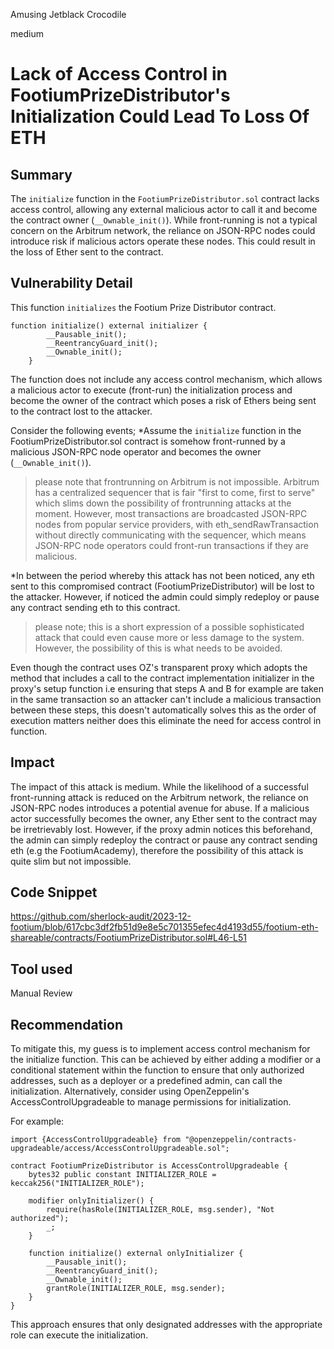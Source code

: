 Amusing Jetblack Crocodile

medium

# Lack of Access Control in FootiumPrizeDistributor's Initialization Could Lead To Loss Of ETH

## Summary

The ```initialize``` function in the ```FootiumPrizeDistributor.sol``` contract lacks access control, allowing any external malicious actor to call it and become the contract owner (```__Ownable_init()```). While front-running is not a typical concern on the Arbitrum network, the reliance on JSON-RPC nodes could introduce risk if malicious actors operate these nodes. This could result in the loss of Ether sent to the contract.

## Vulnerability Detail

This function ```initializes``` the Footium Prize Distributor contract.
```solidity
function initialize() external initializer {
        __Pausable_init();
        __ReentrancyGuard_init();
        __Ownable_init();
    }
```
The function does not include any access control mechanism, which allows a malicious actor to execute (front-run) the initialization process and become the owner of the contract which poses a risk of Ethers being sent to the contract lost to the attacker.

Consider the following events;
*Assume the ```initialize``` function in the FootiumPrizeDistributor.sol contract is somehow front-runned by a malicious JSON-RPC node operator and becomes the owner (```__Ownable_init()```). 

> please note that frontrunning on Arbitrum is not impossible. Arbitrum has a centralized sequencer that is fair "first to come, first to serve" which slims down the possibility of frontrunning attacks at the moment. However, most transactions are broadcasted JSON-RPC nodes from popular service providers, with eth_sendRawTransaction without directly communicating with the sequencer, which means JSON-RPC node operators could front-run transactions if they are malicious.

*In between the period whereby this attack has not been noticed, any eth sent to this compromised contract (FootiumPrizeDistributor) will be lost to the attacker. However, if noticed the admin could simply redeploy or pause any contract sending eth to this contract. 

> please note; this is a short expression of a possible sophisticated attack that could even cause more or less damage to the system. However, the possibility of this is what needs to be avoided.

Even though the contract uses OZ's transparent proxy which adopts the method that includes a call to the contract implementation initializer in the proxy's setup function i.e ensuring that steps A and B for example are taken in the same transaction so an attacker can't include a malicious transaction between these steps, this doesn't automatically solves this as the order of execution matters neither does this eliminate the need for access control in function.

## Impact

The impact of this attack is medium. While the likelihood of a successful front-running attack is reduced on the Arbitrum network, the reliance on JSON-RPC nodes introduces a potential avenue for abuse. If a malicious actor successfully becomes the owner, any Ether sent to the contract may be irretrievably lost. However, if the proxy admin notices this beforehand, the admin can simply redeploy the contract or pause any contract sending eth (e.g the FootiumAcademy), therefore the possibility of this attack is quite slim but not impossible.

## Code Snippet

https://github.com/sherlock-audit/2023-12-footium/blob/617cbc3df2fb51d9e8e5c701355efec4d4193d55/footium-eth-shareable/contracts/FootiumPrizeDistributor.sol#L46-L51

## Tool used

Manual Review

## Recommendation
To mitigate this, my guess is to implement access control mechanism for the initialize function. This can be achieved by either adding a modifier or a conditional statement within the function to ensure that only authorized addresses, such as a deployer or a predefined admin, can call the initialization. Alternatively, consider using OpenZeppelin's AccessControlUpgradeable to manage permissions for initialization.

For example:
```solidity
import {AccessControlUpgradeable} from "@openzeppelin/contracts-upgradeable/access/AccessControlUpgradeable.sol";

contract FootiumPrizeDistributor is AccessControlUpgradeable {
    bytes32 public constant INITIALIZER_ROLE = keccak256("INITIALIZER_ROLE");

    modifier onlyInitializer() {
        require(hasRole(INITIALIZER_ROLE, msg.sender), "Not authorized");
        _;
    }

    function initialize() external onlyInitializer { 
        __Pausable_init();
        __ReentrancyGuard_init();
        __Ownable_init();
        grantRole(INITIALIZER_ROLE, msg.sender);
    }
}
```
This approach ensures that only designated addresses with the appropriate role can execute the initialization.